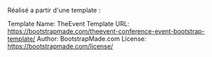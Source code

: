 Réalisé a partir d'une template :

Template Name: TheEvent
Template URL: https://bootstrapmade.com/theevent-conference-event-bootstrap-template/
Author: BootstrapMade.com
License: https://bootstrapmade.com/license/
